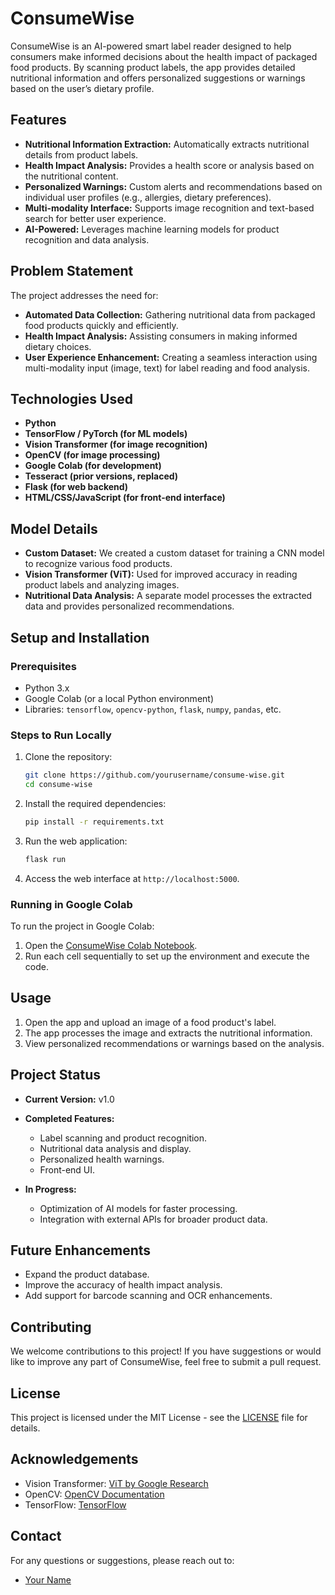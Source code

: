 # ConsumeWise

ConsumeWise is an AI-powered smart label reader designed to help consumers make informed decisions about the health impact of packaged food products. By scanning product labels, the app provides detailed nutritional information and offers personalized suggestions or warnings based on the user’s dietary profile.

## Features

- **Nutritional Information Extraction:** Automatically extracts nutritional details from product labels.
- **Health Impact Analysis:** Provides a health score or analysis based on the nutritional content.
- **Personalized Warnings:** Custom alerts and recommendations based on individual user profiles (e.g., allergies, dietary preferences).
- **Multi-modality Interface:** Supports image recognition and text-based search for better user experience.
- **AI-Powered:** Leverages machine learning models for product recognition and data analysis.

## Problem Statement

The project addresses the need for:
- **Automated Data Collection:** Gathering nutritional data from packaged food products quickly and efficiently.
- **Health Impact Analysis:** Assisting consumers in making informed dietary choices.
- **User Experience Enhancement:** Creating a seamless interaction using multi-modality input (image, text) for label reading and food analysis.

## Technologies Used

- **Python**
- **TensorFlow / PyTorch (for ML models)**
- **Vision Transformer (for image recognition)**
- **OpenCV (for image processing)**
- **Google Colab (for development)**
- **Tesseract (prior versions, replaced)**
- **Flask (for web backend)**
- **HTML/CSS/JavaScript (for front-end interface)**

## Model Details

- **Custom Dataset:** We created a custom dataset for training a CNN model to recognize various food products.
- **Vision Transformer (ViT):** Used for improved accuracy in reading product labels and analyzing images.
- **Nutritional Data Analysis:** A separate model processes the extracted data and provides personalized recommendations.

## Setup and Installation

### Prerequisites

- Python 3.x
- Google Colab (or a local Python environment)
- Libraries: `tensorflow`, `opencv-python`, `flask`, `numpy`, `pandas`, etc.

### Steps to Run Locally

1. Clone the repository:
    ```bash
    git clone https://github.com/yourusername/consume-wise.git
    cd consume-wise
    ```

2. Install the required dependencies:
    ```bash
    pip install -r requirements.txt
    ```

3. Run the web application:
    ```bash
    flask run
    ```

4. Access the web interface at `http://localhost:5000`.

### Running in Google Colab

To run the project in Google Colab:

1. Open the [ConsumeWise Colab Notebook](https://colab.research.google.com/).
2. Run each cell sequentially to set up the environment and execute the code.

## Usage

1. Open the app and upload an image of a food product's label.
2. The app processes the image and extracts the nutritional information.
3. View personalized recommendations or warnings based on the analysis.

## Project Status

- **Current Version:** v1.0
- **Completed Features:**
  - Label scanning and product recognition.
  - Nutritional data analysis and display.
  - Personalized health warnings.
  - Front-end UI.

- **In Progress:**
  - Optimization of AI models for faster processing.
  - Integration with external APIs for broader product data.

## Future Enhancements

- Expand the product database.
- Improve the accuracy of health impact analysis.
- Add support for barcode scanning and OCR enhancements.

## Contributing

We welcome contributions to this project! If you have suggestions or would like to improve any part of ConsumeWise, feel free to submit a pull request.

## License

This project is licensed under the MIT License - see the [LICENSE](LICENSE) file for details.

## Acknowledgements

- Vision Transformer: [ViT by Google Research](https://github.com/google-research/vision_transformer)
- OpenCV: [OpenCV Documentation](https://opencv.org/)
- TensorFlow: [TensorFlow](https://www.tensorflow.org/)

## Contact

For any questions or suggestions, please reach out to:

- [Your Name](mailto:your.email@example.com)
